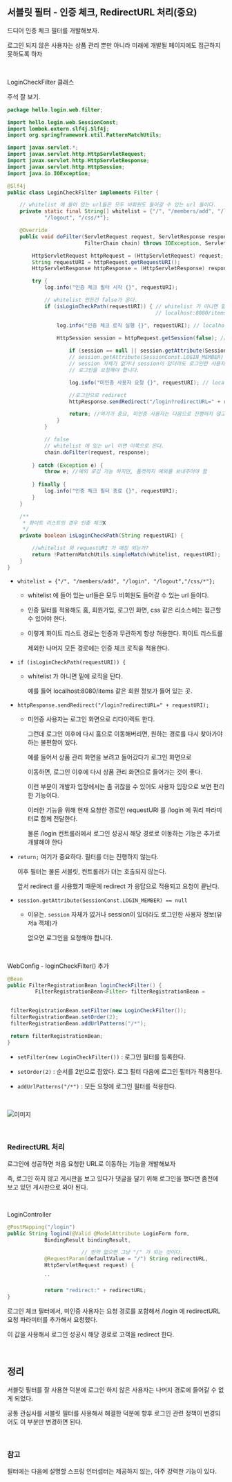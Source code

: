 ## 서블릿 필터 - 인증 체크, RedirectURL 처리(중요)

드디어 인증 체크 필터를 개발해보자. 

로그인 되지 않은 사용자는 상품 관리 뿐만 아니라 미래에 개발될 페이지에도 
접근하지 못하도록 하자

<br/>

LoginCheckFilter 클래스

주석 잘 보기.

```java
package hello.login.web.filter;

import hello.login.web.SessionConst;
import lombok.extern.slf4j.Slf4j;
import org.springframework.util.PatternMatchUtils;

import javax.servlet.*;
import javax.servlet.http.HttpServletRequest;
import javax.servlet.http.HttpServletResponse;
import javax.servlet.http.HttpSession;
import java.io.IOException;

@Slf4j
public class LoginCheckFilter implements Filter {

    // whitelist 에 들어 있는 url들은 모두 비회원도 들어갈 수 있는 url 들이다.
    private static final String[] whitelist = {"/", "/members/add", "/login",
            "/logout", "/css/*"};

    @Override
    public void doFilter(ServletRequest request, ServletResponse response,
                         FilterChain chain) throws IOException, ServletException {

        HttpServletRequest httpRequest = (HttpServletRequest) request;
        String requestURI = httpRequest.getRequestURI();
        HttpServletResponse httpResponse = (HttpServletResponse) response;

        try {
            log.info("인증 체크 필터 시작 {}", requestURI);

            // whitelist 안든건 false가 온다.
            if (isLoginCheckPath(requestURI)) { // whitelist 가 아니면 밑에 로직을 탄다. 예를 들어
                                                // localhost:8080/items 같은 회원 정보가 들어 있는 곳.

                log.info("인증 체크 로직 실행 {}", requestURI); // localhost:8080/items

                HttpSession session = httpRequest.getSession(false); // false면 생성이 아니고, null 반환
                
					if (session == null || session.getAttribute(SessionConst.LOGIN_MEMBER) == null) {
					// session.getAttribute(SessionConst.LOGIN_MEMBER) == null 이유는.
					// session 자체가 없거나 session이 있더라도 로그인한 사용자 정보(유저a 객체)가 없으면
					// 로그인을 요청해야 합니다.								

                    log.info("미인증 사용자 요청 {}", requestURI); // localhost:8080/items

                    //로그인으로 redirect
                    httpResponse.sendRedirect("/login?redirectURL=" + requestURI);

                    return; //여기가 중요, 미인증 사용자는 다음으로 진행하지 않고 끝!
                }
            }

            // false
            // whitelist 에 있는 url 이면 이쪽으로 온다.
            chain.doFilter(request, response);
            
        } catch (Exception e) {
            throw e; //예외 로깅 가능 하지만, 톰캣까지 예외를 보내주어야 함
            
        } finally {
            log.info("인증 체크 필터 종료 {}", requestURI);
        }
    }

    /**
     * 화이트 리스트의 경우 인증 체크X
     */
    private boolean isLoginCheckPath(String requestURI) {

        //whitelist 와 requestURI 가 매칭 되는가?
        return !PatternMatchUtils.simpleMatch(whitelist, requestURI);
    }
}
```

- `whitelist = {"/", "/members/add", "/login", "/logout","/css/*"};`
    - whitelist 에 들어 있는 url들은 모두 비회원도 들어갈 수 있는 url 들이다.
    - 인증 필터를 적용해도 홈, 회원가입, 로그인 화면, css 같은 리소스에는 접근할 수 있어야 한다. 
    
    - 이렇게 화이트 리스트 경로는 인증과 무관하게 항상 허용한다. 화이트 리스트를 
        
        제외한 나머지 모든 경로에는 인증 체크 로직을 적용한다.
        
- `if (isLoginCheckPath(requestURI)) {`
    - whitelist 가 아니면 밑에 로직을 탄다.
        
        예를 들어 localhost:8080/items 같은 회원 정보가 들어 있는 곳.
        
- `httpResponse.sendRedirect("/login?redirectURL=" + requestURI);`
    - 미인증 사용자는 로그인 화면으로 리다이렉트 한다.
        
        그런데 로그인 이후에 다시 홈으로 이동해버리면, 원하는 경로를 다시 찾아가야 하는 불편함이 있다. 
        
        예를 들어서 상품 관리 화면을 보려고 들어갔다가 로그인 화면으로 
        
        이동하면, 로그인 이후에 다시 상품 관리 화면으로 들어가는 것이 좋다. 
        
        이런 부분이 개발자 입장에서는 좀 귀찮을 수 있어도 사용자 입장으로 보면 편리한 기능이다.
        
        이러한 기능을 위해 현재 요청한 경로인 requestURI 를 /login 에 쿼리 파라미터로 함께 전달한다. 
        
        물론 /login 컨트롤러에서 로그인 성공시 해당 경로로 이동하는 기능은 추가로 개발해야 한다
        
- `return;` 여기가 중요하다. 필터를 더는 진행하지 않는다.
    
    이후 필터는 물론 서블릿, 컨트롤러가 더는 호출되지 않는다. 
    
    앞서 redirect 를 사용했기 때문에 redirect 가 응답으로 적용되고 요청이 끝난다.
    
- `session.getAttribute(SessionConst.LOGIN_MEMBER) == null`
    - 이유는. `session` 자체가 없거나 session이 있더라도 로그인한 사용자 정보(유저a 객체)가
        
        없으면 로그인을 요청해야 합니다.		

<br/>        

WebConfig - loginCheckFilter() 추가

```java
@Bean
public FilterRegistrationBean loginCheckFilter() {
		 FilterRegistrationBean<Filter> filterRegistrationBean = 
																		new FilterRegistrationBean<>();

 filterRegistrationBean.setFilter(new LoginCheckFilter());
 filterRegistrationBean.setOrder(2);
 filterRegistrationBean.addUrlPatterns("/*");

 return filterRegistrationBean;
}
```

- `setFilter(new LoginCheckFilter())` : 로그인 필터를 등록한다.

- `setOrder(2)` : 순서를 2번으로 잡았다. 로그 필터 다음에 로그인 필터가 적용된다.
- `addUrlPatterns("/*")` : 모든 요청에 로그인 필터를 적용한다.

<br/>

![이미지](/programming/img/나22.PNG)


<br/>

### RedirectURL 처리

로그인에 성공하면 처음 요청한 URL로 이동하는 기능을 개발해보자

즉, 로그인 하지 않고 게시판을 보고 있다가 댓글을 달기 위해 로그인을 했다면 좀전에 보고 있던 게시판으로 와야 된다. 

<br/>

LoginController

```java
@PostMapping("/login")
public String login4(@Valid @ModelAttribute LoginForm form,
            BindingResult bindingResult,

						// 만약 없으면 그냥 "/" 가 되는 것이다.
            @RequestParam(defaultValue = "/") String redirectURL, 
            HttpServletRequest request) {

			``

			return "redirect:" + redirectURL;
}
```

로그인 체크 필터에서, 미인증 사용자는 요청 경로를 포함해서 /login 에 redirectURL 요청 파라미터를 추가해서 요청했다. 

이 값을 사용해서 로그인 성공시 해당 경로로 고객을 redirect 한다.

<br/>

## 정리

서블릿 필터를 잘 사용한 덕분에 로그인 하지 않은 사용자는 나머지 경로에 들어갈 수 없게 되었다. 

공통 관심사를 서블릿 필터를 사용해서 해결한 덕분에 향후 로그인 관련 정책이 변경되어도 이 부분만 변경하면 된다.

<br/>

### 참고

필터에는 다음에 설명할 스프링 인터셉터는 제공하지 않는, 아주 강력한 기능이 있다.
